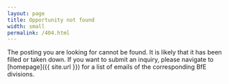 ```yaml
---
layout: page
title: Opportunity not found
width: small
permalink: /404.html
---
```


The posting you are looking for cannot be found. It is likely that it has been filled or taken down. If you want to submit an inquiry, please navigate to [homepage]({{ site.url }}) for a list of emails of the corresponding BfE divisions.
